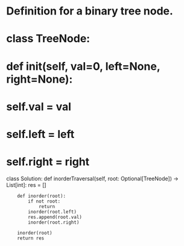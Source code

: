 
# Definition for a binary tree node.
# class TreeNode:
#     def __init__(self, val=0, left=None, right=None):
#         self.val = val
#         self.left = left
#         self.right = right
class Solution:
    def inorderTraversal(self, root: Optional[TreeNode]) -> List[int]:
        res = []
        
        def inorder(root):
            if not root:
                return
            inorder(root.left)
            res.append(root.val)
            inorder(root.right)
            
        inorder(root)
        return res
